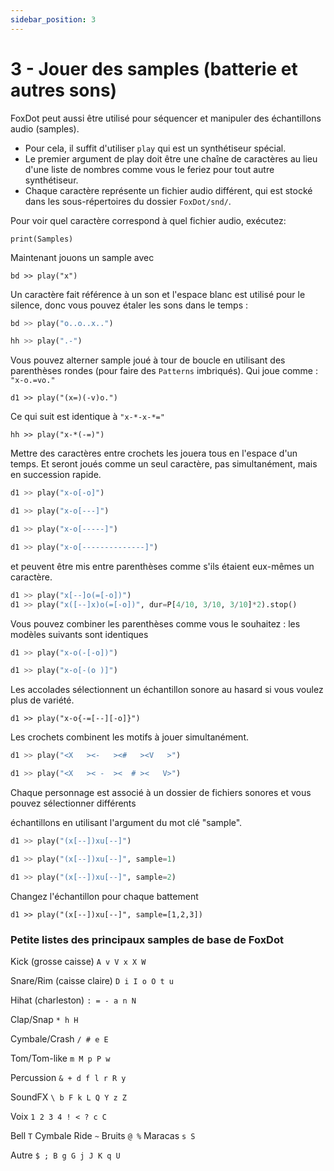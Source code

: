 ```yaml
---
sidebar_position: 3
---
```



# 3 - Jouer des samples (batterie et autres sons)


FoxDot peut aussi être utilisé pour séquencer et manipuler des échantillons audio (samples).
* Pour cela, il suffit d'utiliser `play` qui est un synthétiseur spécial.
* Le premier argument de play doit être une chaîne de caractères au lieu d'une liste de nombres comme vous le feriez pour tout autre synthétiseur.
* Chaque caractère représente un fichier audio différent, qui est stocké dans les sous-répertoires du dossier `FoxDot/snd/`.

Pour voir quel caractère correspond à quel fichier audio, exécutez:

`print(Samples)`

Maintenant jouons un sample avec 

`bd >> play("x")`

Un caractère fait référence à un son et l'espace blanc est utilisé pour le silence, donc
vous pouvez étaler les sons dans le temps :

```python
bd >> play("o..o..x..")

hh >> play(".-")
```

Vous pouvez alterner sample joué à tour de boucle en utilisant des parenthèses rondes (pour faire des `Patterns` imbriqués).
Qui joue comme : `"x-o.=vo."`

`d1 >> play("(x=)(-v)o.")`

Ce qui suit est identique à `"x-*-x-*="`

`hh >> play("x-*(-=)")`

Mettre des caractères entre crochets les jouera tous en l'espace d'un temps.
Et seront joués comme un seul caractère, pas simultanément, mais en succession rapide.

```python
d1 >> play("x-o[-o]")

d1 >> play("x-o[---]")

d1 >> play("x-o[-----]")

d1 >> play("x-o[--------------]")
```

et peuvent être mis entre parenthèses comme s'ils étaient eux-mêmes un caractère.

```python
d1 >> play("x[--]o(=[-o])")
d1 >> play("x([--]x)o(=[-o])", dur=P[4/10, 3/10, 3/10]*2).stop()
```

Vous pouvez combiner les parenthèses comme vous le souhaitez : les modèles suivants sont identiques

```python
d1 >> play("x-o(-[-o])")

d1 >> play("x-o[-(o )]")
```

Les accolades sélectionnent un échantillon sonore au hasard si vous voulez plus de variété.

`d1 >> play("x-o{-=[--][-o]}")`

Les crochets combinent les motifs à jouer simultanément.

```python
d1 >> play("<X   ><-   ><#   ><V   >")

d1 >> play("<X   >< -  ><  # ><   V>")
```

Chaque personnage est associé à un dossier de fichiers sonores et vous pouvez sélectionner différents

échantillons en utilisant l'argument du mot clé "sample".

```python
d1 >> play("(x[--])xu[--]")

d1 >> play("(x[--])xu[--]", sample=1)

d1 >> play("(x[--])xu[--]", sample=2)
```

Changez l'échantillon pour chaque battement

`d1 >> play("(x[--])xu[--]", sample=[1,2,3])`


### Petite listes des principaux samples de base de FoxDot

Kick (grosse caisse) `A v V x X W`

Snare/Rim (caisse claire) `D i I o O t u`

Hihat (charleston) `: = - a n N`

Clap/Snap `* h H`

Cymbale/Crash `/ # e E`

Tom/Tom-like `m M p P w`

Percussion `& + d f l r R y`

SoundFX `\ b F k L Q Y z Z`

Voix `1 2 3 4 ! < ? c C`

Bell `T` Cymbale Ride `~` Bruits `@ %` Maracas `s S`

Autre `$ ; B g G j J K q U`










